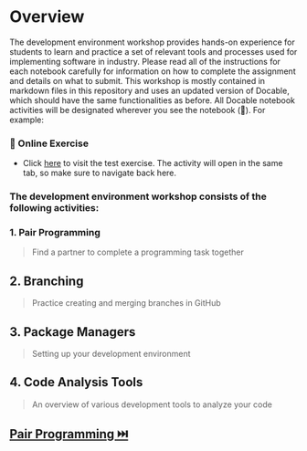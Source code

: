 # Overview

The development environment workshop provides hands-on experience for students to learn and practice a set of relevant tools and processes used for implementing software in industry. Please read all of the instructions for each notebook carefully for information on how to complete the assignment and details on what to submit. This workshop is mostly contained in markdown files in this repository and uses an updated version of Docable, which should have the same functionalities as before. All Docable notebook activities will be designated wherever you see the notebook (📒). For example:

### 📒 Online Exercise

* Click [here](https://devops.docable.cloud/dcbrown/v/620bcb2aa42d528cf9714fb3) to visit the test exercise. The activity will open in the same tab, so make sure to navigate back here.

### The development environment workshop consists of the following activities:


### **1. Pair Programming**
> Find a partner to complete a programming task together

## **2. Branching**
> Practice creating and merging branches in GitHub

## **3. Package Managers**
> Setting up your development environment

## **4. Code Analysis Tools**
> An overview of various development tools to analyze your code

## [Pair Programming ⏭️](PairProgramming.md)





